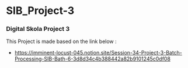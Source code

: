 # SIB_Project-3
### Digital Skola Project 3
This Project is made based on the link below :
* https://imminent-locust-045.notion.site/Session-34-Project-3-Batch-Processing-SIB-Bath-6-3d8d34c4b388442a82b9101245c0df08
